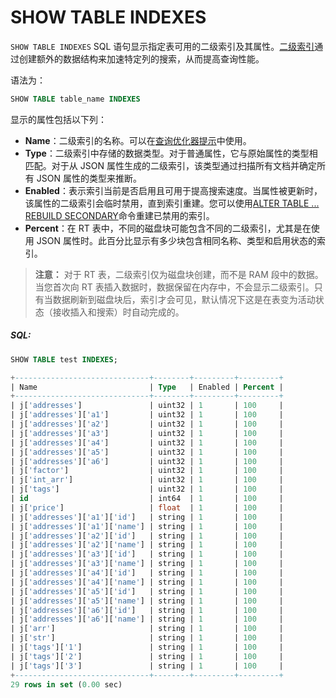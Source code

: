 # SHOW TABLE INDEXES

<!-- example SHOW TABLE INDEXES -->
`SHOW TABLE INDEXES` SQL 语句显示指定表可用的二级索引及其属性。[二级索引](../../Server_settings/Searchd.md#secondary_indexes)通过创建额外的数据结构来加速特定列的搜索，从而提高查询性能。

语法为：

```sql
SHOW TABLE table_name INDEXES
```

显示的属性包括以下列：

* **Name**：二级索引的名称。可以在[查询优化器提示](../../Searching/Options.md#Query-optimizer-hints)中使用。
* **Type**：二级索引中存储的数据类型。对于普通属性，它与原始属性的类型相匹配。对于从 JSON 属性生成的二级索引，该类型通过扫描所有文档并确定所有 JSON 属性的类型来推断。
* **Enabled**：表示索引当前是否启用且可用于提高搜索速度。当属性被更新时，该属性的二级索引会临时禁用，直到索引重建。您可以使用[ALTER TABLE ... REBUILD SECONDARY](../../Updating_table_schema_and_settings.md#Rebuilding-a-secondary-index)命令重建已禁用的索引。
* **Percent**：在 RT 表中，不同的磁盘块可能包含不同的二级索引，尤其是在使用 JSON 属性时。此百分比显示有多少块包含相同名称、类型和启用状态的索引。

> **注意：** 对于 RT 表，二级索引仅为磁盘块创建，而不是 RAM 段中的数据。当您首次向 RT 表插入数据时，数据保留在内存中，不会显示二级索引。只有当数据刷新到磁盘块后，索引才会可见，默认情况下这是在表变为活动状态（接收插入和搜索）时自动完成的。

<!-- intro -->
##### SQL:
<!-- request SQL -->

```sql
SHOW TABLE test INDEXES;
```

<!-- response SQL -->

```sql
+------------------------------+--------+---------+---------+
| Name                         | Type   | Enabled | Percent |
+------------------------------+--------+---------+---------+
| j['addresses']               | uint32 | 1       | 100     |
| j['addresses']['a1']         | uint32 | 1       | 100     |
| j['addresses']['a2']         | uint32 | 1       | 100     |
| j['addresses']['a3']         | uint32 | 1       | 100     |
| j['addresses']['a4']         | uint32 | 1       | 100     |
| j['addresses']['a5']         | uint32 | 1       | 100     |
| j['addresses']['a6']         | uint32 | 1       | 100     |
| j['factor']                  | uint32 | 1       | 100     |
| j['int_arr']                 | uint32 | 1       | 100     |
| j['tags']                    | uint32 | 1       | 100     |
| id                           | int64  | 1       | 100     |
| j['price']                   | float  | 1       | 100     |
| j['addresses']['a1']['id']   | string | 1       | 100     |
| j['addresses']['a1']['name'] | string | 1       | 100     |
| j['addresses']['a2']['id']   | string | 1       | 100     |
| j['addresses']['a2']['name'] | string | 1       | 100     |
| j['addresses']['a3']['id']   | string | 1       | 100     |
| j['addresses']['a3']['name'] | string | 1       | 100     |
| j['addresses']['a4']['id']   | string | 1       | 100     |
| j['addresses']['a4']['name'] | string | 1       | 100     |
| j['addresses']['a5']['id']   | string | 1       | 100     |
| j['addresses']['a5']['name'] | string | 1       | 100     |
| j['addresses']['a6']['id']   | string | 1       | 100     |
| j['addresses']['a6']['name'] | string | 1       | 100     |
| j['arr']                     | string | 1       | 100     |
| j['str']                     | string | 1       | 100     |
| j['tags']['1']               | string | 1       | 100     |
| j['tags']['2']               | string | 1       | 100     |
| j['tags']['3']               | string | 1       | 100     |
+------------------------------+--------+---------+---------+
29 rows in set (0.00 sec)
```
<!-- end -->

